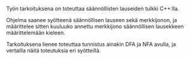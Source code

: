 Työn tarkoituksena on toteuttaa säännöllisten lauseiden tulkki C++:lla.

Ohjelma saanee syötteenä säännöllisen lauseen sekä merkkijonon, ja määrittelee sitten kuuluuko annettu merkkijono säännöllisen lausekkeen määrittelemään kieleen.

Tarkoituksena lienee toteuttaa tunnistus ainakin DFA ja NFA avulla, ja vertailla näitä toteutuksia eri syötteillä.
